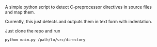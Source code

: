 A simple python script to detect C-preprocessor directives in source files and map them.

Currently, this just detects and outputs them in text form with indentation.

Just clone the repo and run
```
python main.py /path/to/src/directory
```
